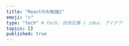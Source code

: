 ```yaml
---
title: "Reactのお勉強2"
emoji: "🔥"
type: "tech" # tech: 技術記事 / idea: アイデア
topics: []
published: true
---
```

